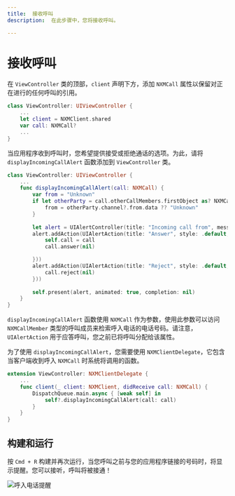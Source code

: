 ```yaml
---
title:  接收呼叫
description:  在此步骤中，您将接收呼叫。

---
```


接收呼叫
====

在 `ViewController` 类的顶部，`client` 声明下方，添加 `NXMCall` 属性以保留对正在进行的任何呼叫的引用。

```swift
class ViewController: UIViewController {
    ...
    let client = NXMClient.shared
    var call: NXMCall?
    ...
}
```

当应用程序收到呼叫时，您希望提供接受或拒绝通话的选项。为此，请将 `displayIncomingCallAlert` 函数添加到 `ViewController` 类。

```swift
class ViewController: UIViewController {
    ...
    func displayIncomingCallAlert(call: NXMCall) {
        var from = "Unknown"
        if let otherParty = call.otherCallMembers.firstObject as? NXMCallMember {
            from = otherParty.channel?.from.data ?? "Unknown"
        }
        
        let alert = UIAlertController(title: "Incoming call from", message: from, preferredStyle: .alert)
        alert.addAction(UIAlertAction(title: "Answer", style: .default, handler: { _ in
            self.call = call
            call.answer(nil)

        }))
        alert.addAction(UIAlertAction(title: "Reject", style: .default, handler: { _ in
            call.reject(nil)
        }))
        
        self.present(alert, animated: true, completion: nil)
    }
}
```

`displayIncomingCallAlert` 函数使用 `NXMCall` 作为参数，使用此参数可以访问 `NXMCallMember` 类型的呼叫成员来检索呼入电话的电话号码。请注意，`UIAlertAction` 用于应答呼叫，您之前已将呼叫分配给该属性。

为了使用 `displayIncomingCallAlert`，您需要使用 `NXMClientDelegate`，它包含当客户端收到呼入 `NXMCall` 时系统将调用的函数。

```swift
extension ViewController: NXMClientDelegate {
    ...
    func client(_ client: NXMClient, didReceive call: NXMCall) {
        DispatchQueue.main.async { [weak self] in
            self?.displayIncomingCallAlert(call: call)
        }
    }
}
```

构建和运行
-----

按 `Cmd + R` 构建并再次运行，当您呼叫之前与您的应用程序链接的号码时，将显示提醒。您可以接听，呼叫将被接通！

![呼入电话提醒](/meta/client-sdk/ios-phone-to-app/alert.png)

